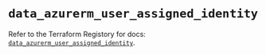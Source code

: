 # `data_azurerm_user_assigned_identity`

Refer to the Terraform Registory for docs: [`data_azurerm_user_assigned_identity`](https://registry.terraform.io/providers/hashicorp/azurerm/3.56.0/docs/data-sources/user_assigned_identity).
